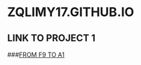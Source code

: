 # ZQLIMY17.GITHUB.IO

## LINK TO PROJECT 1
###[FROM F9 TO A1](https://zqlimy17.github.io/from-f9-to-a1/)

